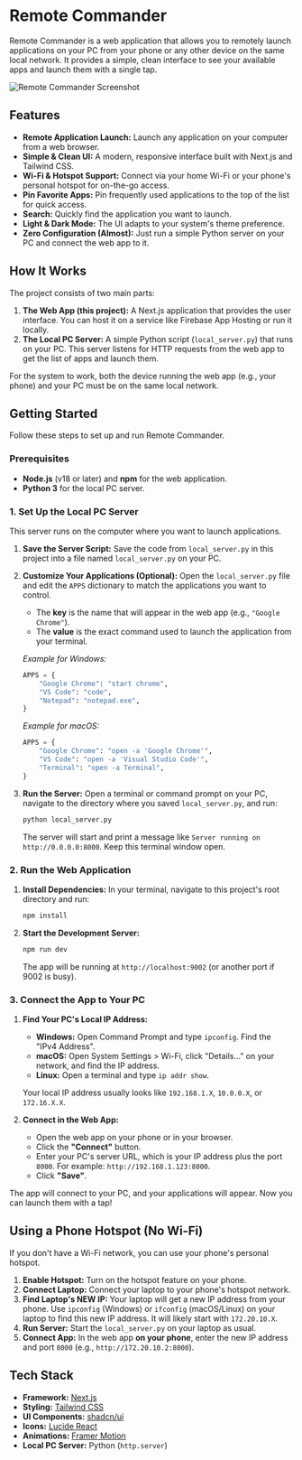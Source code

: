 # Remote Commander

Remote Commander is a web application that allows you to remotely launch applications on your PC from your phone or any other device on the same local network. It provides a simple, clean interface to see your available apps and launch them with a single tap.

![Remote Commander Screenshot](https://storage.googleapis.com/static.aifire.dev/remote-commander-screenshot.png)

## Features

- **Remote Application Launch:** Launch any application on your computer from a web browser.
- **Simple & Clean UI:** A modern, responsive interface built with Next.js and Tailwind CSS.
- **Wi-Fi & Hotspot Support:** Connect via your home Wi-Fi or your phone's personal hotspot for on-the-go access.
- **Pin Favorite Apps:** Pin frequently used applications to the top of the list for quick access.
- **Search:** Quickly find the application you want to launch.
- **Light & Dark Mode:** The UI adapts to your system's theme preference.
- **Zero Configuration (Almost):** Just run a simple Python server on your PC and connect the web app to it.

## How It Works

The project consists of two main parts:

1.  **The Web App (this project):** A Next.js application that provides the user interface. You can host it on a service like Firebase App Hosting or run it locally.
2.  **The Local PC Server:** A simple Python script (`local_server.py`) that runs on your PC. This server listens for HTTP requests from the web app to get the list of apps and launch them.

For the system to work, both the device running the web app (e.g., your phone) and your PC must be on the same local network.

## Getting Started

Follow these steps to set up and run Remote Commander.

### Prerequisites

- **Node.js** (v18 or later) and **npm** for the web application.
- **Python 3** for the local PC server.

### 1. Set Up the Local PC Server

This server runs on the computer where you want to launch applications.

1.  **Save the Server Script:**
    Save the code from `local_server.py` in this project into a file named `local_server.py` on your PC.

2.  **Customize Your Applications (Optional):**
    Open the `local_server.py` file and edit the `APPS` dictionary to match the applications you want to control.
    - The **key** is the name that will appear in the web app (e.g., `"Google Chrome"`).
    - The **value** is the exact command used to launch the application from your terminal.

    *Example for Windows:*
    ```python
    APPS = {
        "Google Chrome": "start chrome",
        "VS Code": "code",
        "Notepad": "notepad.exe",
    }
    ```

    *Example for macOS:*
    ```python
    APPS = {
        "Google Chrome": "open -a 'Google Chrome'",
        "VS Code": "open -a 'Visual Studio Code'",
        "Terminal": "open -a Terminal",
    }
    ```

3.  **Run the Server:**
    Open a terminal or command prompt on your PC, navigate to the directory where you saved `local_server.py`, and run:
    ```bash
    python local_server.py
    ```
    The server will start and print a message like `Server running on http://0.0.0.0:8000`. Keep this terminal window open.

### 2. Run the Web Application

1.  **Install Dependencies:**
    In your terminal, navigate to this project's root directory and run:
    ```bash
    npm install
    ```

2.  **Start the Development Server:**
    ```bash
    npm run dev
    ```
    The app will be running at `http://localhost:9002` (or another port if 9002 is busy).

### 3. Connect the App to Your PC

1.  **Find Your PC's Local IP Address:**
    - **Windows:** Open Command Prompt and type `ipconfig`. Find the "IPv4 Address".
    - **macOS:** Open System Settings > Wi-Fi, click "Details..." on your network, and find the IP address.
    - **Linux:** Open a terminal and type `ip addr show`.

    Your local IP address usually looks like `192.168.1.X`, `10.0.0.X`, or `172.16.X.X`.

2.  **Connect in the Web App:**
    - Open the web app on your phone or in your browser.
    - Click the **"Connect"** button.
    - Enter your PC's server URL, which is your IP address plus the port `8000`. For example: `http://192.168.1.123:8000`.
    - Click **"Save"**.

The app will connect to your PC, and your applications will appear. Now you can launch them with a tap!

## Using a Phone Hotspot (No Wi-Fi)

If you don't have a Wi-Fi network, you can use your phone's personal hotspot.

1.  **Enable Hotspot:** Turn on the hotspot feature on your phone.
2.  **Connect Laptop:** Connect your laptop to your phone's hotspot network.
3.  **Find Laptop's NEW IP:** Your laptop will get a new IP address from your phone. Use `ipconfig` (Windows) or `ifconfig` (macOS/Linux) on your laptop to find this new IP address. It will likely start with `172.20.10.X`.
4.  **Run Server:** Start the `local_server.py` on your laptop as usual.
5.  **Connect App:** In the web app **on your phone**, enter the new IP address and port `8000` (e.g., `http://172.20.10.2:8000`).

## Tech Stack

- **Framework:** [Next.js](https://nextjs.org/)
- **Styling:** [Tailwind CSS](https://tailwindcss.com/)
- **UI Components:** [shadcn/ui](https://ui.shadcn.com/)
- **Icons:** [Lucide React](https://lucide.dev/)
- **Animations:** [Framer Motion](https://www.framer.com/motion/)
- **Local PC Server:** Python (`http.server`)
